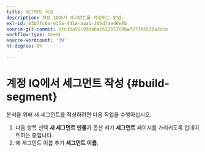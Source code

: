 ```yaml
---
title: 세그먼트 작성
description: 계정 IQ에서 세그먼트를 작성하는 방법.
exl-id: 93b7fc6a-e15a-441a-aaa1-2d6d7aed6e0b
source-git-commit: bfc3ba55c99daba561255760baf273b6538a3c6e
workflow-type: tm+mt
source-wordcount: '39'
ht-degree: 0%

---
```


# 계정 IQ에서 세그먼트 작성 {#build-segment}

분석을 위해 새 세그먼트를 작성하려면 다음 작업을 수행하십시오.

1. 다음 항목 선택 **새 세그먼트 만들기** 옵션 켜기 **세그먼트** 페이지를 가리키도록 업데이트하는 중입니다.
1. 에 세그먼트 이름 추가 **세그먼트 이름**.
